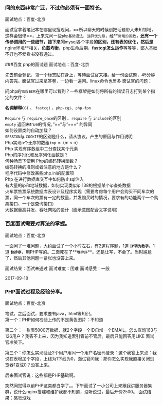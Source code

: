 ### 问的东西非常广泛，不过你必须有一面特长。

面试地点：百度-北京

面试官拿着笔记本在哪里现搜现问，==所以聊天的时候别把话题带入未知领域，这样会很惨==，上来先问一些`php基础语法`，`运算优先级`，经**`常用的函数`**，还有一个传参调用的一些细节，接下来问**mysql各个字段**的区别，还有表的优化，然后是**nginx环境**相关，**负载均衡**，php生命后期，**fastcgi怎么运作**等等等，鄙人基础不好也不爱看书没有通过。





###百度 php的面试题
面试地点：百度-北京

先去前台登记，领一个标志贴在身上，等待面试官来接。给一份面试题，45分钟内答完。面试官过来拿答卷，一边看一遍问。linux命令也居多
面试官的问题：

问php的`错误日志`在哪里可以看到？一些框架是如何将所有的错误日志打到某个指定的文件？ 

**名词解释**`CGI` 、 `fastcgi` 、`php-cgi`、`php-fpm` 

`Require` 与 `require_once`的区别 、`require` 与 `include`的区别   
`empty` 返回未true的情况，”==”与”===” 的异同   
如何设置类的自动加载？   
`SESSION`与 `COOKIE`的区别是什么，请从协议，产生的原因与作用说明    
Php实现n个无序的数组`top m`（m < n）  
Php 实现有序数组中二分查找某个元素   
Php的序列化和反序列化函数是？  
何种场景下使用 Php的编码转换函数？  
编码转换的准则或者注意的地方是什么？   
程序代码中修改某些php.ini的配置项   
Php 在进行数据库交互中如何防止sql注入   
有大量的ip和地域数据，如何实现类似ip 138的根据某个ip查处数据   
火车票售票系统数据库表设计及程序实现（需要考虑每个用户会购买不同车次的票，同一个车次的票有一定的数量，并发购买时的情况，要求有的功能两个一个购票接口、一个是查询接口）    
大数据量高并发、吞吐网站的设计（画示意图配合文字说明）



### 百度面试需要对算法的掌握。
面试地点：百度-北京

一面问了一堆问题，大约面试了一个小时左右，有2道程序题，1道 **`IP转为数字`**，1道 **`快排序`**，用PHP写的。二面死在了**`堆排序`**。还是让写，不会了。当时尴尬了，然后其他问题一紧张也没答上来。

 面试结果：面试未通过   面试难度：困难   面试感受：一般

2017-09-18



### PHP面试过程及经验分享。
面试地点：百度-北京

笔试，之后面试，要求要有java，html等知识。  
第一个：PHP如何检验上传的不是黄色图片：不知道

第二个：一张表5000万数据，就2个字段一个ID自增一个EMAIL，怎么查询163与126用户？我答不上来，因为我知道索引管前不管后。最后只能回答用LIKE 面试官冷笑下。

第三个：你怎么实现验证2个用户用同一个用户名密码登录：这个我答上来点：我说在表增加个字段，上线为1下线为0，面试官问我：那你怎么实现我直接关闭浏览器1变成0？没答上来。

后来面试官说：这些都是PHP基础啊。

突然间觉得以前PHP这类都白学了。。下午面试了一小公司上来跟我讲服务器集群，说什么nginx搭建和维护我都不知道，没听说过，最后开价2500。
 面试结果：感觉没戏